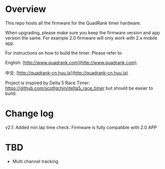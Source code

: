 # Overview
This repo hosts all the firmware for the QuadRank timer hardware.

When upgrading, please make sure you keep the firmware version and app version the same. For example 2.0 firmware will only work with 2.x mobile app.

For instructions on how to build the timer. Please refer to 

English: [http://www.quadrank.com](http://www.quadrank.com). 

中文: [http://quadrank-cn.huu.la](http://quadrank-cn.huu.la)

Project is inspired by Delta 5 Race Timer: https://github.com/scottgchin/delta5_race_timer but should be easier to build.

# Change log
v2.1: Added min lap time check. Firmware is fully compatible with 2.0 APP

# TBD
* Multi channel tracking
